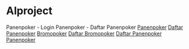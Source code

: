 # Alproject
Panenpoker - Login Panenpoker - Daftar Panenpoker
<a href="https://panenpoker77.blogspot.com/">Panenpoker</a>
<a href="https://panenpoker77.blogspot.com/">Daftar Panenpoker</a>
<a href="https://dewabromo.blogspot.com/">Bromopoker</a>
<a href="https://dewabromo.blogspot.com/">Daftar Bromopoker</a>
<a href="https://dewapanen.blogspot.com/">Daftar Panenpoker</a>
<a href="https://dewapanen.blogspot.com/">Panenpoker</a>
